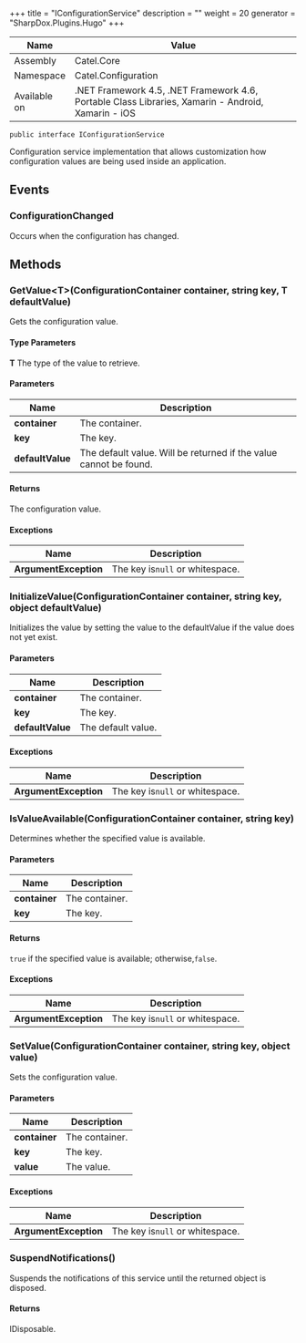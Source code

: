 

+++
title = "IConfigurationService" 
description = ""
weight = 20
generator = "SharpDox.Plugins.Hugo"
+++

Name|Value
---|---
Assembly|Catel.Core
Namespace|Catel.Configuration
Available on|.NET Framework 4.5, .NET Framework 4.6, Portable Class Libraries, Xamarin - Android, Xamarin - iOS

```
public interface IConfigurationService
```

Configuration service implementation that allows customization how configuration values are being used inside an application.

## Events

### ConfigurationChanged

Occurs when the configuration has changed.

## Methods

### GetValue&lt;T&gt;(ConfigurationContainer container, string key, T defaultValue)

Gets the configuration value.

#### Type Parameters

**T**
The type of the value to retrieve.

#### Parameters

Name|Description
---|---
**container**|The container.
**key**|The key.
**defaultValue**|The default value. Will be returned if the value cannot be found.

#### Returns

The configuration value.

#### Exceptions

Name|Description
---|---
**ArgumentException**|The key is`null` or whitespace.

### InitializeValue(ConfigurationContainer container, string key, object defaultValue)

Initializes the value by setting the value to the defaultValue if the value does not yet exist.

#### Parameters

Name|Description
---|---
**container**|The container.
**key**|The key.
**defaultValue**|The default value.

#### Exceptions

Name|Description
---|---
**ArgumentException**|The key is`null` or whitespace.

### IsValueAvailable(ConfigurationContainer container, string key)

Determines whether the specified value is available.

#### Parameters

Name|Description
---|---
**container**|The container.
**key**|The key.

#### Returns

`true` if the specified value is available; otherwise,`false`.

#### Exceptions

Name|Description
---|---
**ArgumentException**|The key is`null` or whitespace.

### SetValue(ConfigurationContainer container, string key, object value)

Sets the configuration value.

#### Parameters

Name|Description
---|---
**container**|The container.
**key**|The key.
**value**|The value.

#### Exceptions

Name|Description
---|---
**ArgumentException**|The key is`null` or whitespace.

### SuspendNotifications()

Suspends the notifications of this service until the returned object is disposed.

#### Returns

IDisposable.


